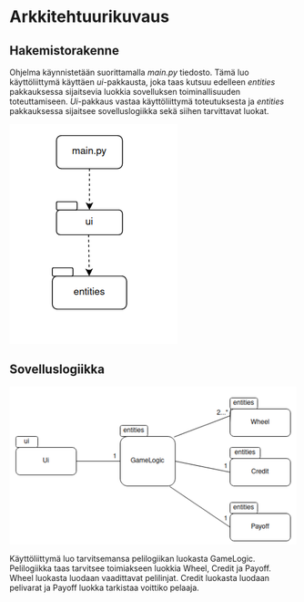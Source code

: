 Arkkitehtuurikuvaus
=====================

Hakemistorakenne
-----------------

Ohjelma käynnistetään suorittamalla *main.py* tiedosto. Tämä luo käyttöliittymä käyttäen *ui*-pakkausta, joka taas
kutsuu edelleen *entities* pakkauksessa sijaitsevia luokkia sovelluksen toiminallisuuden toteuttamiseen. 
*Ui*-pakkaus vastaa käyttöliittymä toteutuksesta ja *entities* 
pakkauksessa sijaitsee sovelluslogiikka sekä siihen tarvittavat luokat. 

![hakemisto_rakenne](./kuvat/hakemisto_rakenne.png)

Sovelluslogiikka
----------------


![luokkakaavio](./kuvat/luokkakaavio.png)

Käyttöliittymä luo tarvitsemansa pelilogiikan luokasta GameLogic. Pelilogiikka taas tarvitsee toimiakseen luokkia 
Wheel, Credit ja Payoff. Wheel luokasta luodaan vaadittavat pelilinjat. Credit luokasta
luodaan pelivarat ja Payoff luokka tarkistaa voittiko pelaaja. 
